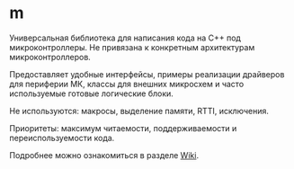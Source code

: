 # m
Универсальная библиотека для написания кода на C++ под микроконтроллеры.
Не привязана к конкретным архитектурам микроконтроллеров.

Предоставляет удобные интерфейсы, примеры реализации драйверов для периферии МК, классы для внешних микросхем и часто используемые готовые логические блоки.

Не используются: макросы, выделение памяти, RTTI, исключения.

Приоритеты: максимум читаемости, поддерживаемости и переиспользуемости кода.

Подробнее можно ознакомиться в разделе [Wiki](https://github.com/MaxMelekesov/m/wiki).
